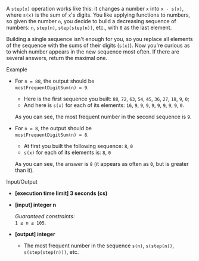 
A  `step(x)`  operation works like this: it changes a number  `x`  into  `x - s(x)`, where  `s(x)`  is the sum of  `x`'s digits. You like applying functions to numbers, so given the number  `n`, you decide to build a decreasing sequence of numbers:  `n`,  `step(n)`,  `step(step(n))`, etc., with  `0`  as the last element.

Building a single sequence isn't enough for you, so you replace all elements of the sequence with the sums of their digits (`s(x)`). Now you're curious as to which number appears in the new sequence most often. If there are several answers, return the maximal one.

Example

-   For  `n = 88`, the output should be  
    `mostFrequentDigitSum(n) = 9`.
    
    -   Here is the first sequence you built:  `88`,  `72`,  `63`,  `54`,  `45`,  `36`,  `27`,  `18`,  `9`,  `0`;
    -   And here is  `s(x)`  for each of its elements:  `16`,  `9`,  `9`,  `9`,  `9`,  `9`,  `9`,  `9`,  `9`,  `0`.
    
    As you can see, the most frequent number in the second sequence is  `9`.
    
-   For  `n = 8`, the output should be  
    `mostFrequentDigitSum(n) = 8`.
    
    -   At first you built the following sequence:  `8`,  `0`
    -   `s(x)`  for each of its elements is:  `8`,  `0`
    
    As you can see, the answer is  `8`  (it appears as often as  `0`, but is greater than it).
    

Input/Output

-   **[execution time limit] 3 seconds (cs)**
    
-   **[input] integer n**
    
    _Guaranteed constraints:_  
    `1 ≤ n ≤ 105`.
    
-   **[output] integer**
    
    -   The most frequent number in the sequence  `s(n)`,  `s(step(n))`,  `s(step(step(n)))`, etc.